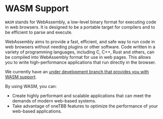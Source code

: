 <!--
******************************************************************************
* 
* Licensed under the Apache License, Version 2.0 (the "License");
* you may not use this file except in compliance with the License.
* You may obtain a copy of the License at
*
*     http://www.apache.org/licenses/LICENSE-2.0
*
* Unless required by applicable law or agreed to in writing, software
* distributed under the License is distributed on an "AS IS" BASIS,
* WITHOUT WARRANTIES OR CONDITIONS OF ANY KIND, either express or implied.
* See the License for the specific language governing permissions and
* limitations under the License.
*******************************************************************************/-->

# WASM Support

``WASM`` stands for WebAssembly, a low-level binary format for executing code in web browsers. 
It is designed to be a portable target for compilers and to be efficient to parse and execute. 

WebAssembly aims to provide a fast, efficient, and safe way to run code in web browsers without needing plugins or other software. Code written in a variety of programming languages, including C, C++, Rust and others, can be compiled into WebAssembly format for use in web pages. This allows you to write high-performance applications that run directly in the browser.

We currently have an [under development branch that provides you with WASM support](https://github.com/oneapi-src/oneTBB/tree/tbb_wasm). 

By using WASM, you can:
* Create highly performant and scalable applications that can meet the demands of modern web-based systems. 
* Take advantage of oneTBB features to optimize the performance of your web-based applications.



